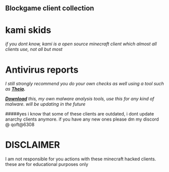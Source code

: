 ## Blockgame client collection

# kami skids
_if you dont know, kami is a open source minecraft client which almost all clients use, not all but most_

# Antivirus reports
_I still strongly recommend you do your own checks as well using a tool such as **[Theia](https://github.com/Tigermouthbear/Theia).**_

_**[Download](https://mega.nz/folder/co90WYKB#b3DGLxjNBuGDvThzdDF1Yg)**_
_this, my own malware analysis tools, use this for any kind of malware. will be updating in the future_

#####yes i know that some of these clients are outdated, i dont update anarchy clients anymore. if you have any new ones please dm my discord @ qoft@6308


# DISCLAIMER
I am not responsible for you actions with these minecraft hacked clients. these are for educational purposes only
